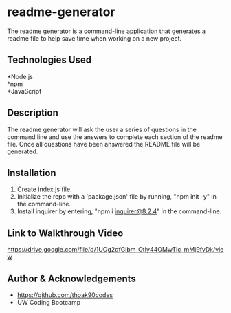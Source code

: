 # readme-generator

The readme generator is a command-line application that generates a readme file to help save time when working on a new project.

## Technologies Used

*Node.js  
*npm  
*JavaScript

## Description

The readme generator will ask the user a series of questions in the command line and use the answers to complete each section of the readme file. Once all questions have been answered the README file will be generated. 

## Installation

1. Create index.js file.
2. Initialize the repo with a 'package.json' file by running, "npm init -y" in the command-line.
3. Install inquirer by entering, "npm i inquirer@8.2.4" in the command-line.

## Link to Walkthrough Video
https://drive.google.com/file/d/1UOg2dfGibm_OtIy44OMwTlc_mMj9fvDk/view

## Author & Acknowledgements
* https://github.com/thoak90codes
* UW Coding Bootcamp
